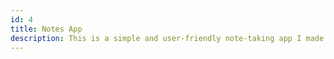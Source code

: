 ```yaml
---
id: 4
title: Notes App
description: This is a simple and user-friendly note-taking app I made while I was learning the MERN stack. This was also the first time I wrote documentation for a project and it still holds till this  day.
---
```

